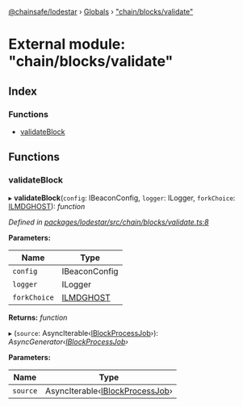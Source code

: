 [@chainsafe/lodestar](../README.md) › [Globals](../globals.md) › ["chain/blocks/validate"](_chain_blocks_validate_.md)

# External module: "chain/blocks/validate"

## Index

### Functions

* [validateBlock](_chain_blocks_validate_.md#validateblock)

## Functions

###  validateBlock

▸ **validateBlock**(`config`: IBeaconConfig, `logger`: ILogger, `forkChoice`: [ILMDGHOST](../interfaces/_chain_forkchoice_interface_.ilmdghost.md)): *function*

*Defined in [packages/lodestar/src/chain/blocks/validate.ts:8](https://github.com/ChainSafe/lodestar/blob/ad14d42a9/packages/lodestar/src/chain/blocks/validate.ts#L8)*

**Parameters:**

Name | Type |
------ | ------ |
`config` | IBeaconConfig |
`logger` | ILogger |
`forkChoice` | [ILMDGHOST](../interfaces/_chain_forkchoice_interface_.ilmdghost.md) |

**Returns:** *function*

▸ (`source`: AsyncIterable‹[IBlockProcessJob](../interfaces/_chain_chain_.iblockprocessjob.md)›): *AsyncGenerator‹[IBlockProcessJob](../interfaces/_chain_chain_.iblockprocessjob.md)›*

**Parameters:**

Name | Type |
------ | ------ |
`source` | AsyncIterable‹[IBlockProcessJob](../interfaces/_chain_chain_.iblockprocessjob.md)› |
